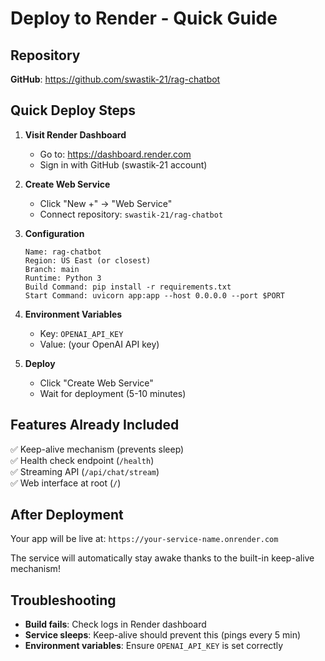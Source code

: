# Deploy to Render - Quick Guide

## Repository
**GitHub**: https://github.com/swastik-21/rag-chatbot

## Quick Deploy Steps

1. **Visit Render Dashboard**
   - Go to: https://dashboard.render.com
   - Sign in with GitHub (swastik-21 account)

2. **Create Web Service**
   - Click "New +" → "Web Service"
   - Connect repository: `swastik-21/rag-chatbot`

3. **Configuration**
   ```
   Name: rag-chatbot
   Region: US East (or closest)
   Branch: main
   Runtime: Python 3
   Build Command: pip install -r requirements.txt
   Start Command: uvicorn app:app --host 0.0.0.0 --port $PORT
   ```

4. **Environment Variables**
   - Key: `OPENAI_API_KEY`
   - Value: (your OpenAI API key)

5. **Deploy**
   - Click "Create Web Service"
   - Wait for deployment (5-10 minutes)

## Features Already Included

✅ Keep-alive mechanism (prevents sleep)  
✅ Health check endpoint (`/health`)  
✅ Streaming API (`/api/chat/stream`)  
✅ Web interface at root (`/`)  

## After Deployment

Your app will be live at:
`https://your-service-name.onrender.com`

The service will automatically stay awake thanks to the built-in keep-alive mechanism!

## Troubleshooting

- **Build fails**: Check logs in Render dashboard
- **Service sleeps**: Keep-alive should prevent this (pings every 5 min)
- **Environment variables**: Ensure `OPENAI_API_KEY` is set correctly

